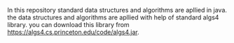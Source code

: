 In this repository standard data structures and algorithms are apllied in java.
the data structures and algorithms are apllied with help of standard algs4 library.
you can download this library from https://algs4.cs.princeton.edu/code/algs4.jar.

